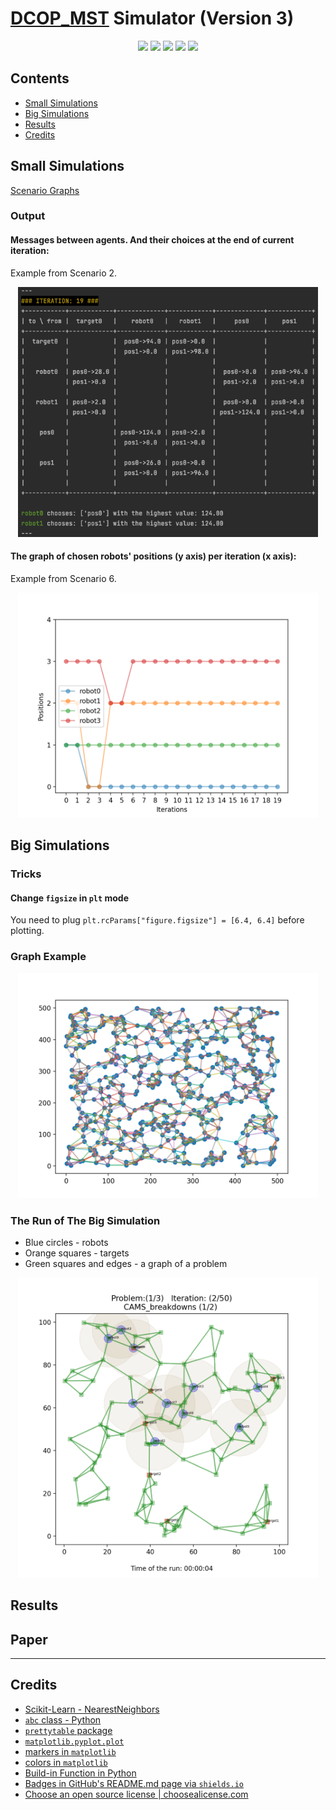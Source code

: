 # [DCOP_MST](https://www.bgu.ac.il/~zivanr/files/DCOP_MST_JAAMAS.pdf) Simulator (Version 3)

<p align="center">
    <a href="#" alt=""><img src="https://img.shields.io/github/last-commit/Arseni1919/dcop_simulator_3" /></a>
    <a href="#" alt=""><img src="https://img.shields.io/github/repo-size/Arseni1919/dcop_simulator_3" /></a>
    <a href="#" alt=""><img src="https://img.shields.io/github/languages/top/Arseni1919/dcop_simulator_3" /></a>
    <a href="https://img.shields.io/github/license/Arseni1919/dcop_simulator_3" alt=""><img src="https://img.shields.io/github/license/Arseni1919/dcop_simulator_3" /></a>
    <a href="https://github.com/Arseni1919" alt="Follow"><img src="https://img.shields.io/github/followers/Arseni1919?label=Follow&style=social" /></a>
</p>

## Contents

- [Small Simulations](#small-simulations)
- [Big Simulations](#big-simulations)
- [Results](#results)
- [Credits](#credits)

## Small Simulations

[Scenario Graphs](https://docs.google.com/presentation/d/19qJKU9vRQ1SmxZYmR9qyt2unhXwN3FUkiivTAfr2eWE/edit?usp=sharing)

### Output

#### Messages between agents. And their choices at the end of current iteration:

Example from Scenario 2.

<p align="center">
    <img src="static/pic1.png" alt="drawing" width="480"/>
</p>

#### The graph of chosen robots' positions (y axis) per iteration (x axis):

Example from Scenario 6.

<p align="center">
    <img src="static/pic2.png" alt="drawing" width="480"/>
</p>

## Big Simulations

### Tricks

#### Change `figsize` in `plt` mode

You need to plug `plt.rcParams["figure.figsize"] = [6.4, 6.4]` before plotting.

### Graph Example

<p align="center">
    <img src="static/g3.png" alt="drawing" width="480"/>
</p>

### The Run of The Big Simulation

- Blue circles - robots
- Orange squares - targets
- Green  squares and edges - a graph of a problem

<p align="center">
    <img src="static/pic3.png" alt="drawing" width="480"/>
</p>

## Results

## Paper

___

## Credits

- [Scikit-Learn - NearestNeighbors](https://scikit-learn.org/stable/modules/generated/sklearn.neighbors.NearestNeighbors.html)
- [`abc` class - Python](https://docs.python.org/3/library/abc.html)
- [`prettytable` package](https://zetcode.com/python/prettytable/)
- [`matplotlib.pyplot.plot`](https://matplotlib.org/stable/api/_as_gen/matplotlib.pyplot.plot.html)
- [markers in `matplotlib`](https://matplotlib.org/stable/api/markers_api.html#module-matplotlib.markers)
- [colors in `matplotlib`](https://matplotlib.org/stable/gallery/color/named_colors.html)
- [Build-in Function in Python](https://docs.python.org/3/library/functions.html)
- [Badges in GitHub's README.md page via `shields.io`](https://shields.io/)
- [Choose an open source license | choosealicense.com](https://choosealicense.com/)








